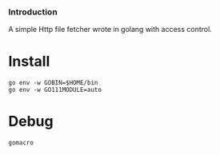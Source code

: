 ### Introduction
A simple Http file fetcher wrote in golang with access control.

# Install
``` 
go env -w GOBIN=$HOME/bin
go env -w GO111MODULE=auto
```


# Debug
`gomacro`
